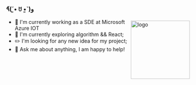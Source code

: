 ### ٩̋(ˊ•͈ ꇴ •͈ˋ)و

<img src="https://github-readme-stats.vercel.app/api?username=y226xie&show_icons=true" alt="logo" height="160" align="right" style="margin: 5px; margin-bottom: 20px;" />


- 🔭 I'm currently working as a SDE at Microsoft Azure IOT
- 🌱 I'm currently exploring algorithm && React;
- ✏️ I'm looking for any new idea for my project;
- 💬 Ask me about anything, I am happy to help!
